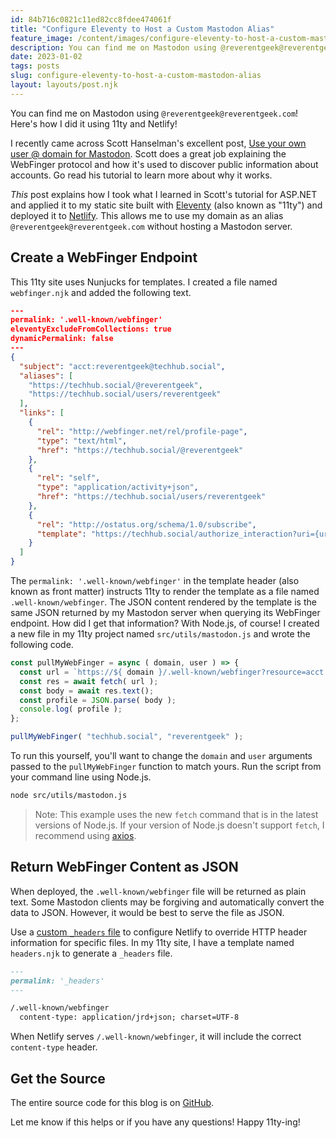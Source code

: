 ```yaml
---
id: 84b716c0821c11ed82cc8fdee474061f
title: "Configure Eleventy to Host a Custom Mastodon Alias"
feature_image: /content/images/configure-eleventy-to-host-a-custom-mastodon-alias/configure-eleventy-to-host-a-custom-mastodon-alias.jpg
description: You can find me on Mastodon using @reverentgeek@reverentgeek.com! Here's how I did it using 11ty and Netlify!
date: 2023-01-02
tags: posts
slug: configure-eleventy-to-host-a-custom-mastodon-alias
layout: layouts/post.njk
---
```


You can find me on Mastodon using `@reverentgeek@reverentgeek.com`! Here's how I did it using 11ty and Netlify!

I recently came across Scott Hanselman's excellent post, [Use your own user @ domain for Mastodon](https://www.hanselman.com/blog/use-your-own-user-domain-for-mastodon-discoverability-with-the-webfinger-protocol-without-hosting-a-server). Scott does a great job explaining the WebFinger protocol and how it's used to discover public information about accounts. Go read his tutorial to learn more about why it works.

_This_ post explains how I took what I learned in Scott's tutorial for ASP.NET and applied it to my static site built with [Eleventy](https://www.11ty.dev/) (also known as "11ty") and deployed it to [Netlify](https://www.netlify.com/). This allows me to use my domain as an alias `@reverentgeek@reverentgeek.com` without hosting a Mastodon server.

## Create a WebFinger Endpoint

This 11ty site uses Nunjucks for templates. I created a file named `webfinger.njk` and added the following text.

```json
---
permalink: '.well-known/webfinger'
eleventyExcludeFromCollections: true
dynamicPermalink: false
---
{
  "subject": "acct:reverentgeek@techhub.social",
  "aliases": [
    "https://techhub.social/@reverentgeek",
    "https://techhub.social/users/reverentgeek"
  ],
  "links": [
    {
      "rel": "http://webfinger.net/rel/profile-page",
      "type": "text/html",
      "href": "https://techhub.social/@reverentgeek"
    },
    {
      "rel": "self",
      "type": "application/activity+json",
      "href": "https://techhub.social/users/reverentgeek"
    },
    {
      "rel": "http://ostatus.org/schema/1.0/subscribe",
      "template": "https://techhub.social/authorize_interaction?uri={uri}"
    }
  ]
}
```

The `permalink: '.well-known/webfinger'` in the template header (also known as front matter) instructs 11ty to render the template as a file named `.well-known/webfinger`. The JSON content rendered by the template is the same JSON returned by my Mastodon server when querying its WebFinger endpoint. How did I get that information? With Node.js, of course! I created a new file in my 11ty project named `src/utils/mastodon.js` and wrote the following code.

```js
const pullMyWebFinger = async ( domain, user ) => {
  const url = `https://${ domain }/.well-known/webfinger?resource=acct:${ user }@${ domain }`;
  const res = await fetch( url );
  const body = await res.text();
  const profile = JSON.parse( body );
  console.log( profile );
};

pullMyWebFinger( "techhub.social", "reverentgeek" );
```

To run this yourself, you'll want to change the `domain` and `user` arguments passed to the `pullMyWebFinger` function to match yours. Run the script from your command line using Node.js.

```sh
node src/utils/mastodon.js
```

> Note: This example uses the new `fetch` command that is in the latest versions of Node.js. If your version of Node.js doesn't support `fetch`, I recommend using [axios](https://www.npmjs.com/package/axios).

## Return WebFinger Content as JSON

When deployed, the `.well-known/webfinger` file will be returned as plain text. Some Mastodon clients may be forgiving and automatically convert the data to JSON. However, it would be best to serve the file as JSON.

Use a [custom `_headers` file](https://docs.netlify.com/routing/headers/) to configure Netlify to override HTTP header information for specific files. In my 11ty site, I have a template named `headers.njk` to generate a `_headers` file.

```md
---
permalink: '_headers'
---

/.well-known/webfinger
  content-type: application/jrd+json; charset=UTF-8
```

When Netlify serves `/.well-known/webfinger`, it will include the correct `content-type` header.

## Get the Source

The entire source code for this blog is on [GitHub](https://github.com/reverentgeek/blog).

Let me know if this helps or if you have any questions! Happy 11ty-ing!
